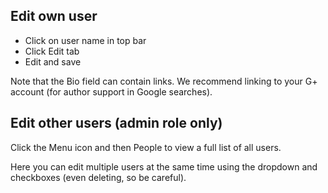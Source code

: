 ## Edit own user
- Click on user name in top bar
- Click Edit tab
- Edit and save

Note that the Bio field can contain links. We recommend linking to your G+ account (for author support in Google searches).

## Edit other users (admin role only)
Click the Menu icon and then People to view a full list of all users. 

Here you can edit multiple users at the same time using the dropdown and checkboxes (even deleting, so be careful).
